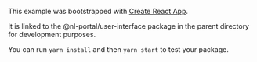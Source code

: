 This example was bootstrapped with [Create React App](https://github.com/facebook/create-react-app).

It is linked to the @nl-portal/user-interface package in the parent directory for development purposes.

You can run `yarn install` and then `yarn start` to test your package.
